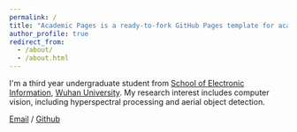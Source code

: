 ```yaml
---
permalink: /
title: "Academic Pages is a ready-to-fork GitHub Pages template for academic personal websites"
author_profile: true
redirect_from: 
  - /about/
  - /about.html
---
```


I'm a third year undergraduate student from [School of Electronic Information](https://eis.whu.edu.cn/), [Wuhan University](https://www.whu.edu.cn/). My research interest includes computer vision, including hyperspectral processing and aerial object detection.

[Email](mailto:huq1an@whu.edu.cn) / [Github]((https://github.com/HuQ1an)) 

